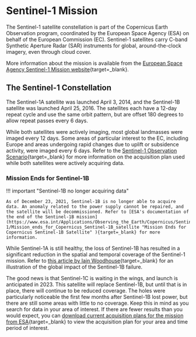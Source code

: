 # Sentinel-1 Mission

The Sentinel-1 satellite constellation is part of the Copernicus Earth Observation program, coordinated by the European Space Agency (ESA) on behalf of the European Commission (EC). Sentinel-1 satellites carry C-band Synthetic Aperture Radar (SAR) instruments for global, around-the-clock imagery, even through cloud cover. 

More information about the mission is available from the [European Space Agency Sentinel-1 Mission website](https://earth.esa.int/web/guest/missions/esa-operational-eo-missions/sentinel-1 "Sentinel-1 Mission" ){target=_blank}.

## The Sentinel-1 Constellation

The Sentinel-1A satellite was launched April 3, 2014, and the Sentinel-1B satellite was launched April 25, 2016. The satellites each have a 12-day repeat cycle and use the same orbit pattern, but are offset 180 degrees to allow repeat passes every 6 days. 

While both satellites were actively imaging, most global landmasses were imaged every 12 days. Some areas of particular interest to the EC, including Europe and areas undergoing rapid changes due to uplift or subsidence activity, were imaged every 6 days. Refer to the [Sentinel-1 Observation Scenario](https://sentinel.esa.int/web/sentinel/missions/sentinel-1/observation-scenario "https://sentinel.esa.int/web/sentinel/missions/sentinel-1/observation-scenario" ){target=_blank} for more information on the acquisition plan used while both satellites were actively acquiring data.

### Mission Ends for Sentinel-1B

!!! important "Sentinel-1B no longer acquiring data"

    As of December 23, 2021, Sentinel-1B is no longer able to acquire data. An anomaly related to the power supply cannot be repaired, and the satellite will be decommissioned. Refer to [ESA's documentation of the end of the Sentinel-1B mission](https://www.esa.int/Applications/Observing_the_Earth/Copernicus/Sentinel-1/Mission_ends_for_Copernicus_Sentinel-1B_satellite "Mission Ends for Copernicus Sentinel-1B Satellite" ){target=_blank} for more information.

While Sentinel-1A is still healthy, the loss of Sentinel-1B has resulted in a significant reduction in the spatial and temporal coverage of the Sentinel-1 mission. Refer to [this article by Iain Woodhouse](https://www.earthblox.io/articles/the-impact-of-the-sentinel-1b-failure-and-looking-forward-to-sentinel-1c "The impact of the Sentinel-1B failure and looking forward to Sentinel-1C" ){target=_blank} for an illustration of the global impact of the Sentinel-1B failure.

The good news is that Sentinel-1C is waiting in the wings, and launch is anticipated in 2023. This satellite will replace Sentinel-1B, but until that is in place, there will continue to be reduced coverage. The holes were particularly noticeable the first few months after Sentinel-1B lost power, but there are still some areas with little to no coverage. Keep this in mind as you search for data in your area of interest. If there are fewer results than you would expect, you can [download current acquisition plans for the mission from ESA](https://sentinels.copernicus.eu/web/sentinel/missions/sentinel-1/observation-scenario/acquisition-segments "Sentinel-1 Acquisition Segments" ){target=_blank} to view the acquisition plan for your area and time period of interest.
